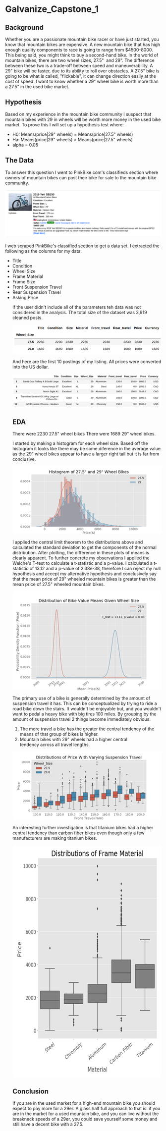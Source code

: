 # Galvanize_Capstone_1
## Background
Whether you are a passionate mountain bike racer or have just started, you know that mountain bikes are expensive. A new mountain bike that has high enough quality components to race is going to range from $4500-8000. This being said, you might think to buy a second-hand bike. In the world of mountain bikes, there are two wheel sizes, 27.5"  and 29". The difference between these two is a trade-off between speed and maneuverability. A 29" bike will be faster, due to its ability to roll over obstacles. A 27.5" bike is going to be what is called, "flickable", it can change direction easily at the cost of speed. I want to know whether a 29" wheel bike is worth more than a 27.5" in the used bike market.

## Hypothesis
Based on my experience in the mountain bike community I suspect that mountain bikes with 29 in wheels will be worth more money in the used bike market. To prove this I will set up a hypothesis test where:
<ul>
    <li> H0: Means(price|29" wheels) = Means(price|27.5" wheels)
    <li> Ha: Means(price|29" wheels) > Means(price|27.5" wheels)
    <li> alpha = 0.05
</ul>

## The Data
To answer this question I went to PinkBike.com's classifieds section where owners of mountain bikes can post their bike for sale to the mountain bike community. 

<p align="center">
  <img src="Images/posting.png" >
</p>

I web scraped PinkBike's classified section to get a data set. I extracted the following as the columns for my data.
<ul> 
    <li>Title
    <li>Condition
    <li>Wheel Size
    <li>Frame Material
    <li>Frame Size
    <li>Front Suspension Travel
    <li>Rear Suspension Travel
    <li>Asking Price

If the user didn't include all of the parameters teh data was not considered in the analysis. The total size of the dataset was 3,919 cleaned posts. 

<p align="center">
  <img src="Images/cleaned_data.png" >
</p>
And here are the first 10 postings of my listing. All prices were converted into the US dollar. 
<p align="center">
  <img src="Images/df_head.png" >
</p>

## EDA 
There were 2230 27.5" wheel bikes
There were 1689 29" wheel bikes. 

I started by making a histogram for each wheel size. Based off the histogram it looks like there may be some diference in the average value as the 29" wheel bikes appear to have a larger right tail but it is far from conclusive.

<p align="center">
  <img src="Images/hist_kde.png" >
</p>

I applied the central limit theorem to the distributions above and calculated the standard deviation to get the components of the normal distribution. After plotting, the difference in these plots of means is clearly apparent. To further concrete my observations I applied the Welche's T-test to calculate a t-statistic and a p-value. I calculated a t-statistic of 13.12 and a p-value of 2.38e-38, therefore I can reject my null hypothesis and accept my alternative hypothesis and conclusively say that the mean price of 29" wheeled mountain bikes is greater than the mean price of 27.5" wheeled mountain bikes. 

<p align="center">
  <img src="Images/Dist_of_means.png" >
</p>

The primary use of a bike is generally determined by the amount of suspension travel it has. This can be conceptualized by trying to ride a road bike down the stairs. It wouldn't be enjoyable but, and you wouldn't want to pedal a heavy bike with big tires 100 miles. By grouping by the amount of suspension travel 2 things become immediately obvious:
1. The more travel a bike has the greater the central tendency of the means of that group of bikes is higher.
2. Mountain bikes with 29" wheels had a higher central tendency across all travel lengths.
<p align="center">
  <img src="Images/box_plot.png" >
</p>

An interesting further investigation is that titanium bikes had a higher central tendency than carbon fiber bikes even though only a few manufacturers are making titanium bikes. 

<p align="center">
  <img src="Images/boxplot_material.png" width=600 height=750  >
</p>

## Conclusion
If you are in the used market for a high-end mountain bike you should expect to pay more for a 29er. A glass half full approach to that is: if you are in the market for a used mountain bike, and you can live without the breakneck speeds of a 29er, you could save yourself some money and still have a decent bike with a 27.5. 